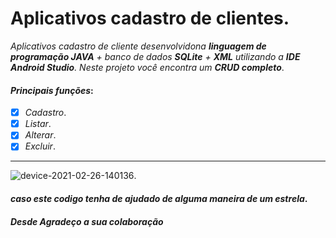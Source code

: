 # Aplicativos cadastro de clientes.
_Aplicativos cadastro de cliente desenvolvidona **linguagem de programação JAVA** + banco de dados **SQLite** + **XML** utilizando a **IDE Android Studio**. Neste projeto você encontra um **CRUD completo**_.
#### _Principais funções_:
- [x] _Cadastro_.
- [x] _Listar_.
- [x] _Alterar_.
- [x] _Excluir_.
---
![device-2021-02-26-140136](https://user-images.githubusercontent.com/72363971/109333740-96e7a100-783e-11eb-8172-4772110f7041.png).

#### _caso este codigo tenha de ajudado de alguma maneira de um estrela_.
#### _Desde Agradeço a sua colaboração_
